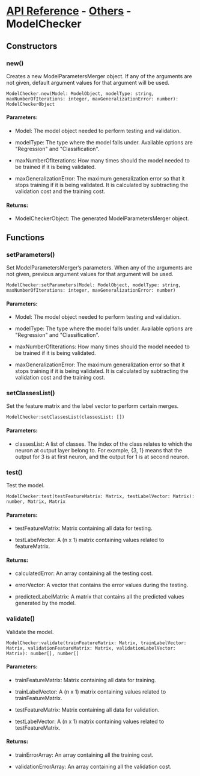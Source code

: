 # [API Reference](../../API.md) - [Others](../Others.md) - ModelChecker

## Constructors

### new()

Creates a new ModelParametersMerger object. If any of the arguments are not given, default argument values for that argument will be used.

```
ModelChecker.new(Model: ModelObject, modelType: string, maxNumberOfIterations: integer, maxGeneralizationError: number): ModelCheckerObject
```

#### Parameters:

* Model: The model object needed to perform testing and validation.

* modelType: The type where the model falls under. Available options are "Regression" and "Classification".

* maxNumberOfIterations: How many times should the model needed to be trained if it is being validated.

* maxGeneralizationError: The maximum generalization error so that it stops training if it is being validated. It is calculated by subtracting the validation cost and the training cost.

#### Returns:

* ModelCheckerObject: The generated ModelParametersMerger object.

## Functions

### setParameters()

Set ModelParametersMerger’s parameters. When any of the arguments are not given, previous argument values for that argument will be used.

```
ModelChecker:setParameters(Model: ModelObject, modelType: string, maxNumberOfIterations: integer, maxGeneralizationError: number)
```

#### Parameters:

* Model: The model object needed to perform testing and validation.

* modelType: The type where the model falls under. Available options are "Regression" and "Classification".

* maxNumberOfIterations: How many times should the model needed to be trained if it is being validated.

* maxGeneralizationError: The maximum generalization error so that it stops training if it is being validated. It is calculated by subtracting the validation cost and the training cost.

### setClassesList()

Set the feature matrix and the label vector to perform certain merges.

```
ModelChecker:setClassesList(classesList: [])
```

#### Parameters:

* classesList: A list of classes. The index of the class relates to which the neuron at output layer belong to. For example, {3, 1} means that the output for 3 is at first neuron, and the output for 1 is at second neuron.

### test()

Test the model.

```
ModelChecker:test(testFeatureMatrix: Matrix, testLabelVector: Matrix): number, Matrix, Matrix
```

#### Parameters:

* testFeatureMatrix: Matrix containing all data for testing.

* testLabelVector: A (n x 1) matrix containing values related to featureMatrix.

#### Returns:

* calculatedError: An array containing all the testing cost.

* errorVector: A vector that contains the error values during the testing.

* predictedLabelMatrix: A matrix that contains all the predicted values generated by the model.

### validate()

Validate the model.

```
ModelChecker:validate(trainFeatureMatrix: Matrix, trainLabelVector: Matrix, validationFeatureMatrix: Matrix, validationLabelVector: Matrix): number[], number[]
```

#### Parameters:

* trainFeatureMatrix: Matrix containing all data for training.

* trainLabelVector: A (n x 1) matrix containing values related to trainFeatureMatrix.

* testFeatureMatrix: Matrix containing all data for validation.

* testLabelVector: A (n x 1) matrix containing values related to testFeatureMatrix.

#### Returns:

* trainErrorArray: An array containing all the training cost.

* validationErrorArray: An array containing all the validation cost.
